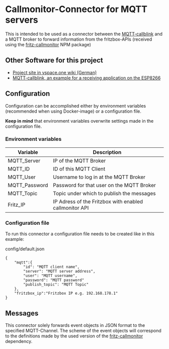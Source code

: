 # Callmonitor-Connector for MQTT servers
This is intended to be used as a connector between the [MQTT-callblink](https://github.com/vspaceone/MQTT-callblink) and a MQTT broker to forward information from the fritzbox-APIs (received using the [fritz-callmonitor](https://www.npmjs.com/package/fritz-callmonitor) NPM package)

## Other Software for this project

- [Project site in vspace.one wiki (German)](https://wiki.vspace.one/doku.php?id=projekte:klingelsignal)
- [MQTT-callblink, an example for a receiving application on the ESP8266](https://github.com/vspaceone/MQTT-callblink)

## Configuration
Configuration can be accomplished either by environment variables (recommended when using Docker-image) or a configuration file.

__Keep in mind__ that environment variables overwrite settings made in the configuration file.

### Environment variables

|Variable| Description|
|-------------|-------------|
|MQTT_Server  | IP of the MQTT Broker|
|MQTT_ID      | ID of this MQTT Client|
|MQTT_User    | Username to log in at the MQTT Broker|
|MQTT_Password| Password for that user on the MQTT Broker|
|MQTT_Topic   | Topic under which to publish the messages|
|Fritz_IP     | IP Adress of the Fritzbox with enabled callmonitor API|

### Configuration file
To run this connector a configuration file needs to be created like in this example:

config/default.json
```
{
    "mqtt":{
        "id": "MQTT client name",
        "server": "MQTT server address",
        "user": "MQTT username",
        "password": "MQTT password"
        "publish_topic": "MQTT Topic"
    },
    "fritzbox_ip":"Fritzbox IP e.g. 192.168.178.1"
}
```

## Messages
This connector solely forwards event objects in JSON format to the specified MQTT-Channel.
The scheme of the event objects will correspond to the definitions made by the used version of the [fritz-callmonitor](https://www.npmjs.com/package/fritz-callmonitor) dependency.
